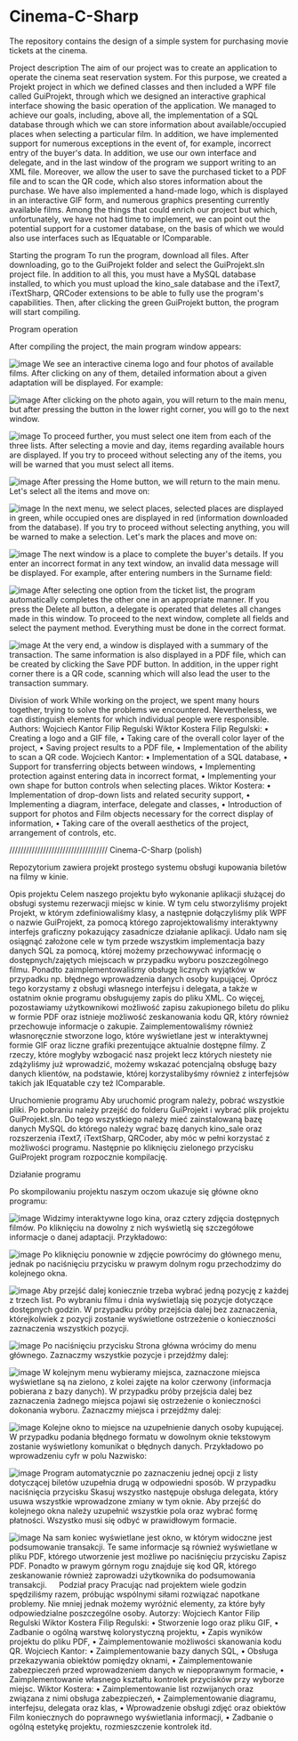 # Cinema-C-Sharp

The repository contains the design of a simple system for purchasing movie tickets at the cinema.


Project description
The aim of our project was to create an application to operate the cinema seat reservation system. For this purpose, we created a Projekt project in which we defined classes and then included a WPF file called GuiProjekt, through which we designed an interactive graphical interface showing the basic operation of the application. We managed to achieve our goals, including, above all, the implementation of a SQL database through which we can store information about available/occupied places when selecting a particular film. In addition, we have implemented support for numerous exceptions in the event of, for example, incorrect entry of the buyer's data. In addition, we use our own interface and delegate, and in the last window of the program we support writing to an XML file. Moreover, we allow the user to save the purchased ticket to a PDF file and to scan the QR code, which also stores information about the purchase. We have also implemented a hand-made logo, which is displayed in an interactive GIF form, and numerous graphics presenting currently available films. Among the things that could enrich our project but which, unfortunately, we have not had time to implement, we can point out the potential support for a customer database, on the basis of which we would also use interfaces such as IEquatable or IComparable.
 
Starting the program
To run the program, download all files. After downloading, go to the GuiProjekt folder and select the GuiProjekt.sln project file. In addition to all this, you must have a MySQL database installed, to which you must upload the kino_sale database and the iText7, iTextSharp, QRCoder extensions to be able to fully use the program's capabilities. Then, after clicking the green GuiProjekt button, the program will start compiling.

Program operation

After compiling the project, the main program window appears:

![image](https://github.com/Wojtylson/Kino-C-Sharp/assets/146847950/d0a09ab0-b3ef-4eab-9f57-57c118a9b1d2)
We see an interactive cinema logo and four photos of available films. After clicking on any of them, detailed information about a given adaptation will be displayed. For example:

![image](https://github.com/Wojtylson/Kino-C-Sharp/assets/146847950/112382f8-2d77-437c-b4d7-80b451842f6b)
After clicking on the photo again, you will return to the main menu, but after pressing the button in the lower right corner, you will go to the next window.
 
 ![image](https://github.com/Wojtylson/Kino-C-Sharp/assets/146847950/437050c5-a70e-4cb9-8b50-a7a3c4c0d351)
To proceed further, you must select one item from each of the three lists. After selecting a movie and day, items regarding available hours are displayed. If you try to proceed without selecting any of the items, you will be warned that you must select all items.

![image](https://github.com/Wojtylson/Kino-C-Sharp/assets/146847950/42afbe57-8efe-4026-893b-38d4d05077b1)
 After pressing the Home button, we will return to the main menu. Let's select all the items and move on:
 
 ![image](https://github.com/Wojtylson/Kino-C-Sharp/assets/146847950/264ddd9d-e8cf-4e19-b75f-34bffe3c0698)
In the next menu, we select places, selected places are displayed in green, while occupied ones are displayed in red (information downloaded from the database). If you try to proceed without selecting anything, you will be warned to make a selection. Let's mark the places and move on:

 ![image](https://github.com/Wojtylson/Kino-C-Sharp/assets/146847950/511e1249-ff29-4ed4-bddf-d4970ed74f2a)
The next window is a place to complete the buyer's details. If you enter an incorrect format in any text window, an invalid data message will be displayed. For example, after entering numbers in the Surname field:

 ![image](https://github.com/Wojtylson/Kino-C-Sharp/assets/146847950/72f2b957-46cf-4bb4-8915-dda43ca253ab)
After selecting one option from the ticket list, the program automatically completes the other one in an appropriate manner. If you press the Delete all button, a delegate is operated that deletes all changes made in this window. To proceed to the next window, complete all fields and select the payment method. Everything must be done in the correct format.

![image](https://github.com/Wojtylson/Kino-C-Sharp/assets/146847950/68c53cac-d7c0-43bd-91d1-01ae602da78f)
At the very end, a window is displayed with a summary of the transaction. The same information is also displayed in a PDF file, which can be created by clicking the Save PDF button. In addition, in the upper right corner there is a QR code, scanning which will also lead the user to the transaction summary.

Division of work
While working on the project, we spent many hours together, trying to solve the problems we encountered. Nevertheless, we can distinguish elements for which individual people were responsible.
Authors:
Wojciech Kantor
Filip Regulski
Wiktor Kostera
Filip Regulski:
• Creating a logo and a GIF file,
• Taking care of the overall color layer of the project,
• Saving project results to a PDF file,
• Implementation of the ability to scan a QR code.
Wojciech Kantor:
• Implementation of a SQL database,
• Support for transferring objects between windows,
• Implementing protection against entering data in incorrect format,
• Implementing your own shape for button controls when selecting places.
Wiktor Kostera:
• Implementation of drop-down lists and related security support,
• Implementing a diagram, interface, delegate and classes,
• Introduction of support for photos and Film objects necessary for the correct display of information,
• Taking care of the overall aesthetics of the project, arrangement of controls, etc.


///////////////////////////////////
Cinema-C-Sharp (polish)

Repozytorium zawiera projekt prostego systemu obsługi kupowania biletów na filmy w kinie.


Opis projektu
	Celem naszego projektu było wykonanie aplikacji służącej do obsługi systemu rezerwacji miejsc w kinie. W tym celu stworzyliśmy projekt Projekt, w którym zdefiniowaliśmy klasy, a następnie dołączyliśmy plik WPF o nazwie GuiProjekt, za pomocą którego zaprojektowaliśmy interaktywny interfejs graficzny pokazujący zasadnicze działanie aplikacji. Udało nam się osiągnąć założone cele w tym przede wszystkim implementacja bazy danych SQL za pomocą, której możemy przechowywać informację o dostępnych/zajętych miejscach w przypadku wyboru poszczególnego filmu. Ponadto zaimplementowaliśmy obsługę licznych wyjątków w przypadku np. błędnego wprowadzenia danych osoby kupującej. Oprócz tego korzystamy z obsługi własnego interfejsu i delegata, a także w ostatnim oknie programu obsługujemy zapis do pliku XML. Co więcej, pozostawiamy użytkownikowi możliwość zapisu zakupionego biletu do pliku w formie PDF oraz istnieje możliwość zeskanowania kodu QR, który również przechowuje informacje o zakupie. Zaimplementowaliśmy również własnoręcznie stworzone logo, które wyświetlane jest w interaktywnej formie GIF oraz liczne grafiki prezentujące aktualnie dostępne filmy. Z rzeczy, które mogłyby wzbogacić nasz projekt lecz których niestety nie zdążyliśmy już wprowadzić, możemy wskazać potencjalną obsługę bazy danych klientów, na podstawie, której korzystalibyśmy również z interfejsów takich jak IEquatable czy też IComparable.
 
Uruchomienie programu
Aby uruchomić program należy, pobrać wszystkie pliki. Po pobraniu należy przejść do folderu GuiProjekt i wybrać plik projektu GuiProjekt.sln. Do tego wszystkiego należy mieć zainstalowaną bazę danych MySQL do którego należy wgrać bazę danych kino_sale oraz rozszerzenia iText7, iTextSharp, QRCoder, aby móc w pełni korzystać z możliwości programu. Następnie po kliknięciu zielonego przycisku GuiProjekt program rozpocznie kompilację. 

Działanie programu

Po skompilowaniu projektu naszym oczom ukazuje się główne okno programu:

![image](https://github.com/Wojtylson/Kino-C-Sharp/assets/146847950/d0a09ab0-b3ef-4eab-9f57-57c118a9b1d2)
Widzimy interaktywne logo kina, oraz cztery zdjęcia dostępnych filmów. Po kliknięciu na dowolny z nich wyświetlą się szczegółowe informacje o danej adaptacji. Przykładowo:

![image](https://github.com/Wojtylson/Kino-C-Sharp/assets/146847950/112382f8-2d77-437c-b4d7-80b451842f6b)
Po kliknięciu ponownie w zdjęcie powrócimy do głównego menu, jednak po naciśnięciu przycisku w prawym dolnym rogu przechodzimy do kolejnego okna.
 
 ![image](https://github.com/Wojtylson/Kino-C-Sharp/assets/146847950/437050c5-a70e-4cb9-8b50-a7a3c4c0d351)
Aby przejść dalej koniecznie trzeba wybrać jedną pozycję z każdej z trzech list. Po wybraniu filmu i dnia wyświetlają się pozycje dotyczące dostępnych godzin. W przypadku próby przejścia dalej bez zaznaczenia, którejkolwiek z pozycji zostanie wyświetlone ostrzeżenie o konieczności zaznaczenia wszystkich pozycji. 

![image](https://github.com/Wojtylson/Kino-C-Sharp/assets/146847950/42afbe57-8efe-4026-893b-38d4d05077b1)
 Po naciśnięciu przycisku Strona główna wrócimy do menu głównego. Zaznaczmy wszystkie pozycje i przejdźmy dalej:
 
 ![image](https://github.com/Wojtylson/Kino-C-Sharp/assets/146847950/264ddd9d-e8cf-4e19-b75f-34bffe3c0698)
W kolejnym menu wybieramy miejsca, zaznaczone miejsca wyświetlane są na zielono, z kolei zajęte na kolor czerwony (informacja pobierana z bazy danych). W przypadku próby przejścia dalej bez zaznaczenia żadnego miejsca pojawi się ostrzeżenie o konieczności dokonania wyboru. Zaznaczmy miejsca i przejdźmy dalej:

 ![image](https://github.com/Wojtylson/Kino-C-Sharp/assets/146847950/511e1249-ff29-4ed4-bddf-d4970ed74f2a)
Kolejne okno to miejsce na uzupełnienie danych osoby kupującej. W przypadku podania błędnego formatu w dowolnym oknie tekstowym zostanie wyświetlony komunikat o błędnych danych. Przykładowo po wprowadzeniu cyfr w polu Nazwisko:

 ![image](https://github.com/Wojtylson/Kino-C-Sharp/assets/146847950/72f2b957-46cf-4bb4-8915-dda43ca253ab)
Program automatycznie po zaznaczeniu jednej opcji z listy dotyczącej biletów uzupełnia drugą w odpowiedni sposób. W przypadku naciśnięcia przycisku Skasuj wszystko następuje obsługa delegata, który usuwa wszystkie wprowadzone zmiany w tym oknie. Aby przejść do kolejnego okna należy uzupełnić wszystkie pola oraz wybrać formę płatności. Wszystko musi się odbyć w prawidłowym formacie.

 ![image](https://github.com/Wojtylson/Kino-C-Sharp/assets/146847950/68c53cac-d7c0-43bd-91d1-01ae602da78f)
Na sam koniec wyświetlane jest okno, w którym widoczne jest podsumowanie transakcji. Te same informacje są również wyświetlane w pliku PDF, którego utworzenie jest możliwe po naciśnięciu przycisku Zapisz PDF. Ponadto w prawym górnym rogu znajduje się kod QR, którego zeskanowanie również zaprowadzi użytkownika do podsumowania transakcji.
 
Podział pracy
	Pracując nad projektem wiele godzin spędziliśmy razem, próbując wspólnymi siłami rozwiązać napotkane problemy. Nie mniej jednak możemy wyróżnić elementy, za które były odpowiedzialne poszczególne osoby.
Autorzy:
Wojciech Kantor
Filip Regulski
Wiktor Kostera
Filip Regulski:
•	Stworzenie logo oraz pliku GIF, 
•	Zadbanie o ogólną warstwę kolorystyczną projektu,
•	Zapis wyników projektu do pliku PDF,
•	Zaimplementowanie możliwości skanowania kodu QR.
Wojciech Kantor:
•	Zaimplementowanie bazy danych SQL,
•	Obsługa przekazywania obiektów pomiędzy oknami,
•	Zaimplementowanie zabezpieczeń przed wprowadzeniem danych w niepoprawnym formacie,
•	Zaimplementowanie własnego kształtu kontrolek przycisków przy wyborze miejsc.
Wiktor Kostera:
•	Zaimplementowanie list rozwijanych oraz związana z nimi obsługa zabezpieczeń,
•	Zaimplementowanie diagramu, interfejsu, delegata oraz klas,
•	Wprowadzenie obsługi zdjęć oraz obiektów Film koniecznych do poprawnego wyświetlania informacji,
•	Zadbanie o ogólną estetykę projektu, rozmieszczenie kontrolek itd.
